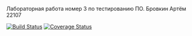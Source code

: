 Лабораторная работа номер 3 по тестированию ПО. Бровкин Артём 22107

[![Build Status](https://travis-ci.com/BrovkinArtem/lab3.svg?branch=main)](https://travis-ci.com/Brovkinartem/lab3)
[![Coverage Status](https://coveralls.io/repos/github/BrovkinArtem/lab3/badge.svg?branch=main)](https://coveralls.io/github/BrovkinArtem/lab3?branch=main)


